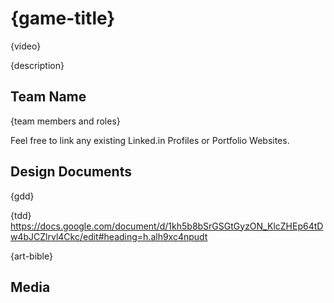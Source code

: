 # {game-title}

{video}

{description}

## Team Name

{team members and roles}

Feel free to link any existing Linked.in Profiles or Portfolio Websites.

## Design Documents

{gdd}

{tdd} https://docs.google.com/document/d/1kh5b8bSrGSGtGyzON_KlcZHEp64tDw4bJCZlrvl4Ckc/edit#heading=h.alh9xc4npudt

{art-bible}

## Media
